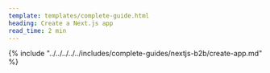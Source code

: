 ```yaml
---
template: templates/complete-guide.html
heading: Create a Next.js app
read_time: 2 min
---
```


{% include "../../../../../includes/complete-guides/nextjs-b2b/create-app.md" %}
